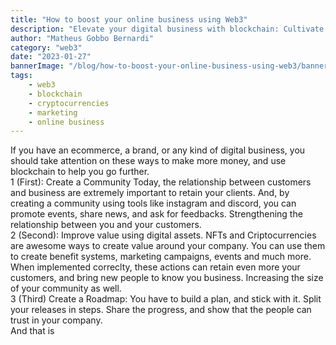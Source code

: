 ```yaml
---
title: "How to boost your online business using Web3"
description: "Elevate your digital business with blockchain: Cultivate community, enhance value with NFTs and cryptocurrencies, and strategically map your growth. Unlock unprecedented success today."
author: "Matheus Gobbo Bernardi"
category: "web3"
date: "2023-01-27"
bannerImage: "/blog/how-to-boost-your-online-business-using-web3/banner.jpg"
tags:
    - web3
    - blockchain
    - cryptocurrencies
    - marketing
    - online business
---
```


If you have an ecommerce, a brand, or any kind of digital business, you should take attention on these ways to make more money, and use blockchain to help you go further.<br>
1 (First): Create a Community
Today, the relationship between customers and business are extremely important to retain your clients. And, by creating a community using tools like instagram and discord, you can promote events, share news, and ask for feedbacks. Strengthening the relationship between you and your customers.<br>
2 (Second): Improve value using digital assets.
NFTs and Criptocurrencies are awesome ways to create value around your company. You can use them to create benefit systems, marketing campaigns, events and much more.
When implemented correclty,  these actions can retain even more your customers, and bring new people to know you business. Increasing the size of your community as well.<br>
3 (Third) Create a Roadmap:
You have to build a plan, and stick with it. Split your releases in steps. Share the progress, and show that the people can trust in your company.<br>
And that is